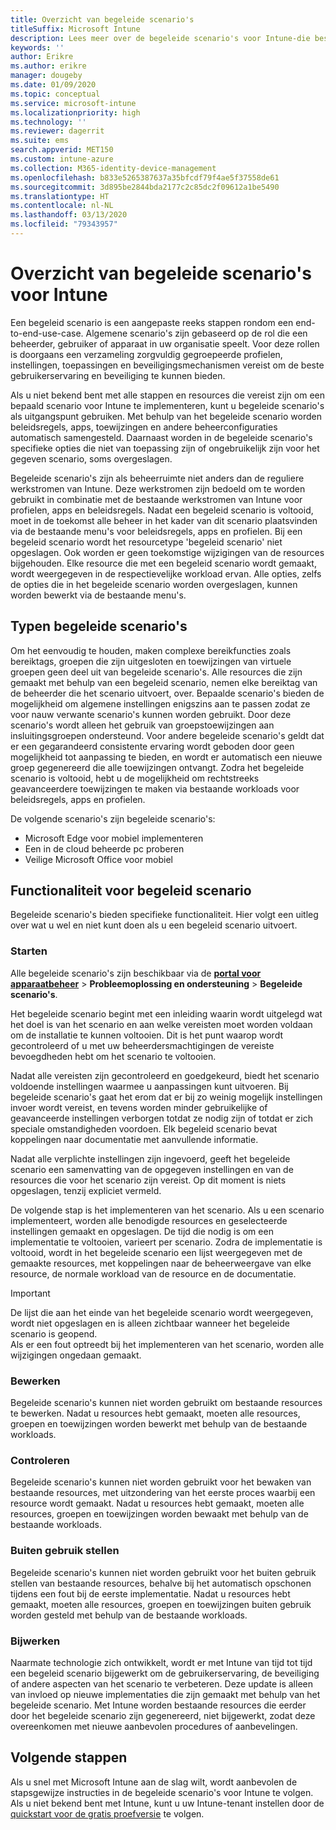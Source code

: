 ```yaml
---
title: Overzicht van begeleide scenario's
titleSuffix: Microsoft Intune
description: Lees meer over de begeleide scenario's voor Intune-die beschikbaar zijn in de portal voor Microsoft 365-apparaatbeheer.
keywords: ''
author: Erikre
ms.author: erikre
manager: dougeby
ms.date: 01/09/2020
ms.topic: conceptual
ms.service: microsoft-intune
ms.localizationpriority: high
ms.technology: ''
ms.reviewer: dagerrit
ms.suite: ems
search.appverid: MET150
ms.custom: intune-azure
ms.collection: M365-identity-device-management
ms.openlocfilehash: b833e5265387637a35bfcdf79f4ae5f37558de61
ms.sourcegitcommit: 3d895be2844bda2177c2c85dc2f09612a1be5490
ms.translationtype: HT
ms.contentlocale: nl-NL
ms.lasthandoff: 03/13/2020
ms.locfileid: "79343957"
---
```

# <a name="intune-guided-scenarios-overview"></a>Overzicht van begeleide scenario's voor Intune 

Een begeleid scenario is een aangepaste reeks stappen rondom een end-to-end-use-case. Algemene scenario's zijn gebaseerd op de rol die een beheerder, gebruiker of apparaat in uw organisatie speelt. Voor deze rollen is doorgaans een verzameling zorgvuldig gegroepeerde profielen, instellingen, toepassingen en beveiligingsmechanismen vereist om de beste gebruikerservaring en beveiliging te kunnen bieden.    

Als u niet bekend bent met alle stappen en resources die vereist zijn om een bepaald scenario voor Intune te implementeren, kunt u begeleide scenario's als uitgangspunt gebruiken. Met behulp van het begeleide scenario worden beleidsregels, apps, toewijzingen en andere beheerconfiguraties automatisch samengesteld. Daarnaast worden in de begeleide scenario's specifieke opties die niet van toepassing zijn of ongebruikelijk zijn voor het gegeven scenario, soms overgeslagen. 

Begeleide scenario's zijn als beheerruimte niet anders dan de reguliere werkstromen van Intune. Deze werkstromen zijn bedoeld om te worden gebruikt in combinatie met de bestaande werkstromen van Intune voor profielen, apps en beleidsregels. Nadat een begeleid scenario is voltooid, moet in de toekomst alle beheer in het kader van dit scenario plaatsvinden via de bestaande menu's voor beleidsregels, apps en profielen. Bij een begeleid scenario wordt het resourcetype 'begeleid scenario' niet opgeslagen. Ook worden er geen toekomstige wijzigingen van de resources bijgehouden. Elke resource die met een begeleid scenario wordt gemaakt, wordt weergegeven in de respectievelijke workload ervan. Alle opties, zelfs de opties die in het begeleide scenario worden overgeslagen, kunnen worden bewerkt via de bestaande menu's.  

## <a name="types-of-guided-scenarios"></a>Typen begeleide scenario's 

Om het eenvoudig te houden, maken complexe bereikfuncties zoals bereiktags, groepen die zijn uitgesloten en toewijzingen van virtuele groepen geen deel uit van begeleide scenario's. Alle resources die zijn gemaakt met behulp van een begeleid scenario, nemen elke bereiktag van de beheerder die het scenario uitvoert, over. Bepaalde scenario's bieden de mogelijkheid om algemene instellingen enigszins aan te passen zodat ze voor nauw verwante scenario's kunnen worden gebruikt. Door deze scenario's wordt alleen het gebruik van groepstoewijzingen aan insluitingsgroepen ondersteund. Voor andere begeleide scenario's geldt dat er een gegarandeerd consistente ervaring wordt geboden door geen mogelijkheid tot aanpassing te bieden, en wordt er automatisch een nieuwe groep gegenereerd die alle toewijzingen ontvangt. Zodra het begeleide scenario is voltooid, hebt u de mogelijkheid om rechtstreeks geavanceerdere toewijzingen te maken via bestaande workloads voor beleidsregels, apps en profielen.  

De volgende scenario's zijn begeleide scenario's: 
- Microsoft Edge voor mobiel implementeren 
- Een in de cloud beheerde pc proberen
- Veilige Microsoft Office voor mobiel 

## <a name="guided-scenario-functionality"></a>Functionaliteit voor begeleid scenario 

Begeleide scenario's bieden specifieke functionaliteit. Hier volgt een uitleg over wat u wel en niet kunt doen als u een begeleid scenario uitvoert.

### <a name="launching"></a>Starten  

Alle begeleide scenario's zijn beschikbaar via de **[portal voor apparaatbeheer](https://devicemanagement.microsoft.com)**  > **Probleemoplossing en ondersteuning** > **Begeleide scenario's**. 

Het begeleide scenario begint met een inleiding waarin wordt uitgelegd wat het doel is van het scenario en aan welke vereisten moet worden voldaan om de installatie te kunnen voltooien. Dit is het punt waarop wordt gecontroleerd of u met uw beheerdersmachtigingen de vereiste bevoegdheden hebt om het scenario te voltooien.  

Nadat alle vereisten zijn gecontroleerd en goedgekeurd, biedt het scenario voldoende instellingen waarmee u aanpassingen kunt uitvoeren. Bij begeleide scenario's gaat het erom dat er bij zo weinig mogelijk instellingen invoer wordt vereist, en tevens worden minder gebruikelijke of geavanceerde instellingen verborgen totdat ze nodig zijn of totdat er zich speciale omstandigheden voordoen. Elk begeleid scenario bevat koppelingen naar documentatie met aanvullende informatie. 

Nadat alle verplichte instellingen zijn ingevoerd, geeft het begeleide scenario een samenvatting van de opgegeven instellingen en van de resources die voor het scenario zijn vereist. Op dit moment is niets opgeslagen, tenzij expliciet vermeld.

De volgende stap is het implementeren van het scenario. Als u een scenario implementeert, worden alle benodigde resources en geselecteerde instellingen gemaakt en opgeslagen. De tijd die nodig is om een implementatie te voltooien, varieert per scenario. Zodra de implementatie is voltooid, wordt in het begeleide scenario een lijst weergegeven met de gemaakte resources, met koppelingen naar de beheerweergave van elke resource, de normale workload van de resource en de documentatie. 

> [!IMPORTANT]
> De lijst die aan het einde van het begeleide scenario wordt weergegeven, wordt niet opgeslagen en is alleen zichtbaar wanneer het begeleide scenario is geopend.  
Als er een fout optreedt bij het implementeren van het scenario, worden alle wijzigingen ongedaan gemaakt. 

### <a name="editing"></a>Bewerken 

Begeleide scenario's kunnen niet worden gebruikt om bestaande resources te bewerken. Nadat u resources hebt gemaakt, moeten alle resources, groepen en toewijzingen worden bewerkt met behulp van de bestaande workloads.

### <a name="monitoring"></a>Controleren 

Begeleide scenario's kunnen niet worden gebruikt voor het bewaken van bestaande resources, met uitzondering van het eerste proces waarbij een resource wordt gemaakt. Nadat u resources hebt gemaakt, moeten alle resources, groepen en toewijzingen worden bewaakt met behulp van de bestaande workloads. 

### <a name="retiring"></a>Buiten gebruik stellen 

Begeleide scenario's kunnen niet worden gebruikt voor het buiten gebruik stellen van bestaande resources, behalve bij het automatisch opschonen tijdens een fout bij de eerste implementatie. Nadat u resources hebt gemaakt, moeten alle resources, groepen en toewijzingen buiten gebruik worden gesteld met behulp van de bestaande workloads. 

### <a name="updating"></a>Bijwerken

Naarmate technologie zich ontwikkelt, wordt er met Intune van tijd tot tijd een begeleid scenario bijgewerkt om de gebruikerservaring, de beveiliging of andere aspecten van het scenario te verbeteren. Deze update is alleen van invloed op nieuwe implementaties die zijn gemaakt met behulp van het begeleide scenario. Met Intune worden bestaande resources die eerder door het begeleide scenario zijn gegenereerd, niet bijgewerkt, zodat deze overeenkomen met nieuwe aanbevolen procedures of aanbevelingen.  

## <a name="next-steps"></a>Volgende stappen

Als u snel met Microsoft Intune aan de slag wilt, wordt aanbevolen de stapsgewijze instructies in de begeleide scenario's voor Intune te volgen. Als u niet bekend bent met Intune, kunt u uw Intune-tenant instellen door de [quickstart voor de gratis proefversie](free-trial-sign-up.md) te volgen.
